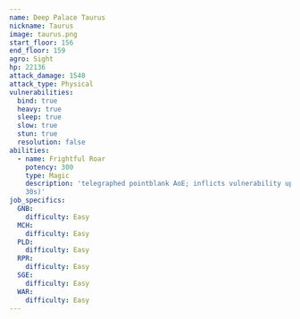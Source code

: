 ```yaml
---
name: Deep Palace Taurus
nickname: Taurus
image: taurus.png
start_floor: 156
end_floor: 159
agro: Sight
hp: 22136
attack_damage: 1540
attack_type: Physical
vulnerabilities:
  bind: true
  heavy: true
  sleep: true
  slow: true
  stun: true
  resolution: false
abilities:
  - name: Frightful Roar
    potency: 300
    type: Magic
    description: 'telegraphed pointblank AoE; inflicts vulnerability up (20%,
    30s)'
job_specifics:
  GNB:
    difficulty: Easy
  MCH:
    difficulty: Easy
  PLD:
    difficulty: Easy
  RPR:
    difficulty: Easy
  SGE:
    difficulty: Easy
  WAR:
    difficulty: Easy
---
```

